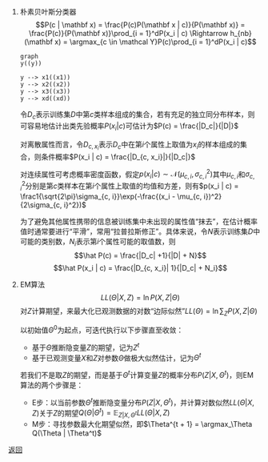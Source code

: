 1. 朴素贝叶斯分类器
    $$P(c | \mathbf x) = \frac{P(c)P(\mathbf x | c)}{P(\mathbf x)} = \frac{P(c)}{P(\mathbf x)}\prod_{i = 1}^dP(x_i | c) \Rightarrow h_{nb}(\mathbf x) = \argmax_{c \in \mathcal Y}P(c)\prod_{i = 1}^dP(x_i | c)$$
    ```mermaid
    graph
    y((y))

    y --> x1((x1))
    y --> x2((x2))
    y --> x3((x3))
    y --> xd((xd))
    ```
    令$D_c$表示训练集$D$中第$c$类样本组成的集合，若有充足的独立同分布样本，则可容易地估计出类先验概率$P(x_i | c)$可估计为$P(c) = \frac{|D_c|}{|D|}$
    
    对离散属性而言，令$D_{c, x_i}$表示$D_c$中在第$i$个属性上取值为$x_i$的样本组成的集合，则条件概率$P(x_i | c) = \frac{|D_{c, x_i}|}{|D_c|}$
    
    对连续属性可考虑概率密度函数，假定$p(x_i | c) \sim \mathcal N(\mu_{c, i}, \sigma_{c, i}^2)$其中$\mu_{c, i}$和$\sigma_{c, i}^2$分别是第$c$类样本在第$i$个属性上取值的均值和方差，则有$p(x_i | c) = \frac1{\sqrt{2\pi}\sigma_{c, i}}\exp(-\frac{(x_i - \mu_{c, i})^2}{2\sigma_{c, i}^2})$
    
    为了避免其他属性携带的信息被训练集中未出现的属性值“抹去”，在估计概率值时通常要进行“平滑”，常用“拉普拉斯修正”。具体来说，令$N$表示训练集$D$中可能的类别数，$N_i$表示第$i$个属性可能的取值数，则
    $$\hat P(c) = \frac{|D_c|  +1}{|D| + N}$$
    $$\hat P(x_i | c) = \frac{|D_{c, x_i}|  1}{|D_c| + N_i}$$
3. EM算法
    $$LL(\Theta | X, Z) = \ln P(X, Z | \Theta)$$
    对$Z$计算期望，来最大化已观测数据的对数“边际似然”$LL(\Theta) = \ln\sum_ZP(X, Z | \Theta)$

    以初始值$\Theta^0$为起点，可迭代执行以下步骤直至收敛：

    - 基于$\Theta$推断隐变量$Z$的期望，记为$Z^t$
    - 基于已观测变量$X$和$Z$对参数$\Theta$做极大似然估计，记为$\Theta^t$
    
    若我们不是取$Z$的期望，而是基于$\Theta^t$计算变量$Z$的概率分布$P(Z | X, \Theta^t)$，则EM算法的两个步骤是：
    - E步：以当前参数$\Theta^t$推断隐变量分布$P(Z | X, \Theta^t)$，并计算对数似然$LL(\Theta | X, Z)$关于$Z$的期望$Q(\Theta | \Theta^t) = \mathbb E_{Z | X, \Theta^t}LL(\Theta | X, Z)$
    - M步：寻找参数最大化期望似然，即$\Theta^{t + 1} = \argmax_\Theta Q(\Theta | \Theta^t)$

[返回](readme.md)